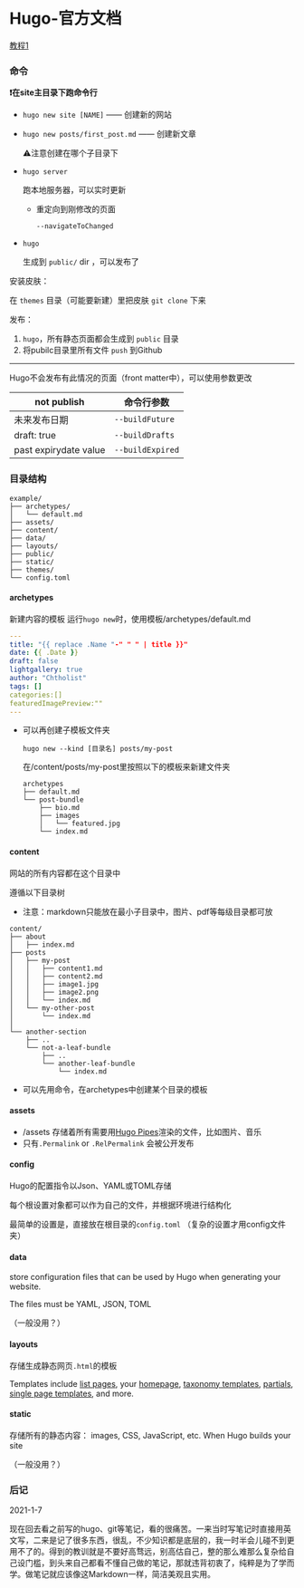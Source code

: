 #  Hugo-官方文档




[教程1](https://hugo.aiaide.com/)



### 命令

**❗在site主目录下跑命令行**



- `hugo new site [NAME]` —— 创建新的网站

- `hugo new posts/first_post.md` —— 创建新文章

  ⚠注意创建在哪个子目录下
  
- `hugo server`

  跑本地服务器，可以实时更新

  - 重定向到刚修改的页面

    `--navigateToChanged`

- `hugo`

  生成到 `public/` dir ，可以发布了



安装皮肤：

在 `themes` 目录（可能要新建）里把皮肤 `git clone` 下来



发布：

1. `hugo`，所有静态页面都会生成到 `public` 目录
2. 将pubilc目录里所有文件 `push` 到Github



---

Hugo不会发布有此情况的页面（front matter中），可以使用参数更改

| not publish           | 命令行参数       |
| --------------------- | ---------------- |
| 未来发布日期          | `--buildFuture`  |
| draft: true           | `--buildDrafts`  |
| past expirydate value | `--buildExpired` |







### 目录结构

```
example/
├── archetypes/
│   └── default.md
├── assets/
├── content/
├── data/
├── layouts/
├── public/
├── static/
├── themes/
└── config.toml
```



#### archetypes

新建内容的模板
运行`hugo new`时，使用模板/archetypes/default.md

```yaml
---
title: "{{ replace .Name "-" " " | title }}"
date: {{ .Date }}
draft: false
lightgallery: true
author: "Chtholist"
tags: []
categories:[]
featuredImagePreview:""
---
```



- 可以再创建子模板文件夹

  `hugo new --kind [目录名] posts/my-post`

  在/content/posts/my-post里按照以下的模板来新建文件夹

  ```
  archetypes
  ├── default.md
  └── post-bundle
      ├── bio.md
      ├── images
      │   └── featured.jpg
      └── index.md
  ```




#### content

网站的所有内容都在这个目录中



遵循以下目录树

- 注意：markdown只能放在最小子目录中，图片、pdf等每级目录都可放

```
content/
├── about
│   ├── index.md
├── posts
│   ├── my-post
│   │   ├── content1.md
│   │   ├── content2.md
│   │   ├── image1.jpg
│   │   ├── image2.png
│   │   └── index.md
│   └── my-other-post
│       └── index.md
│
└── another-section
    ├── ..
    └── not-a-leaf-bundle
        ├── ..
        └── another-leaf-bundle
            └── index.md
```



- 可以先用命令，在archetypes中创建某个目录的模板





#### assets

- /assets 存储着所有需要用[Hugo Pipes](https://gohugo.io/hugo-pipes/introduction/)渲染的文件，比如图片、音乐
- 只有`.Permalink` or `.RelPermalink` 会被公开发布



#### config

Hugo的配置指令以Json、YAML或TOML存储

每个根设置对象都可以作为自己的文件，并根据环境进行结构化

最简单的设置是，直接放在根目录的`config.toml`  （复杂的设置才用config文件夹）



#### data

store configuration files that can be used by Hugo when generating your website. 

The files must be YAML, JSON, TOML

（一般没用？）



#### layouts

存储生成静态网页`.html`的模板

 Templates include [list pages](https://gohugo.io/templates/list/), your [homepage](https://gohugo.io/templates/homepage/), [taxonomy templates](https://gohugo.io/templates/taxonomy-templates/), [partials](https://gohugo.io/templates/partials/), [single page templates](https://gohugo.io/templates/single-page-templates/), and more.



#### static

存储所有的静态内容： images, CSS, JavaScript, etc. When Hugo builds your site

（一般没用？）



### 后记



2021-1-7

现在回去看之前写的hugo、git等笔记，看的很痛苦。一来当时写笔记时直接用英文写，二来是记了很多东西，很乱，不少知识都是底层的，我一时半会儿碰不到更用不了的。得到的教训就是不要好高骛远，别高估自己，整的那么难那么复杂给自己设门槛，到头来自己都看不懂自己做的笔记，那就违背初衷了，纯粹是为了学而学。做笔记就应该像这Markdown一样，简洁美观且实用。

